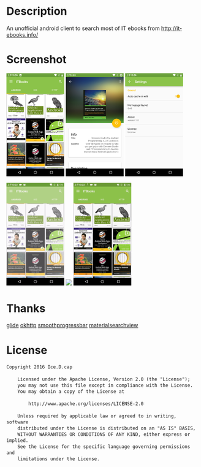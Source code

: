# Description

An unofficial android client to search most of IT ebooks from http://it-ebooks.info/

# Screenshot
<p>
<img src="screenshot/Screenshot_20160411-105948.png" width="30%" />
<img src="screenshot/Screenshot_20160419-180309.png" width="30%" />
<img src="screenshot/Screenshot_20160411-105934.png" width="30%" />
</p>

<p>
<img src="screenshot/Screencast_2016-04-11-10-22-363.gif" width="30%" />
<img src="screenshot/Screencast_2016-04-11-10-22-365.gif" width="30%" />
<img src="screenshot/Screencast_2016-04-11-10-22-362.gif" width="30%" />
</p>


# Thanks

[glide](https://github.com/bumptech/glide)
[okhttp](https://github.com/square/okhttp)
[smoothprogressbar](https://github.com/castorflex/SmoothProgressBar)
[materialsearchview](https://github.com/MiguelCatalan/MaterialSearchView)

# License

```
Copyright 2016 Ice.D.cap

	Licensed under the Apache License, Version 2.0 (the "License");
	you may not use this file except in compliance with the License.
	You may obtain a copy of the License at

		http://www.apache.org/licenses/LICENSE-2.0

	Unless required by applicable law or agreed to in writing, software
	distributed under the License is distributed on an "AS IS" BASIS,
	WITHOUT WARRANTIES OR CONDITIONS OF ANY KIND, either express or implied.
	See the License for the specific language governing permissions and
	limitations under the License.
```